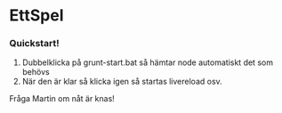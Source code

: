 # EttSpel
<h3>Quickstart!</h3>
<ol>
  <li>Dubbelklicka på grunt-start.bat så hämtar node automatiskt det som behövs</li>
  <li>När den är klar så klicka igen så startas livereload osv.</li>
</ol>
<p>Fråga Martin om nåt är knas!</p>
